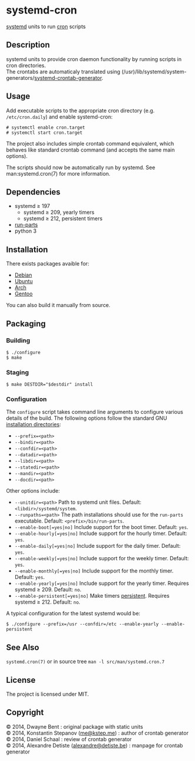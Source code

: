 systemd-cron
================
[systemd][1] units to run [cron][2] scripts

Description
---------------
systemd units to provide cron daemon functionality by running scripts in cron directories.  
The crontabs are automaticaly translated using (/usr)/lib/systemd/system-generators/[systemd-crontab-generator][6].

Usage
---------
Add executable scripts to the appropriate cron directory (e.g. `/etc/cron.daily`) and enable systemd-cron:

    # systemctl enable cron.target
    # systemctl start cron.target

The project also includes simple crontab command equivalent, which behaves like standard crontab command (and accepts the same main options).
   
The scripts should now be automatically run by systemd. See man:systemd.cron(7) for more information.

Dependencies
----------------
* systemd ≥ 197
    * systemd ≥ 209, yearly timers
    * systemd ≥ 212, persistent timers
* [run-parts][3]
* python 3

Installation
----------------
There exists packages avaible for:
* [Debian][7]
* [Ubuntu][8]
* [Arch][9]
* [Gentoo][10]

You can also build it manually from source.


Packaging
--------------

### Building

    $ ./configure
    $ make

### Staging

    $ make DESTDIR="$destdir" install

### Configuration

The `configure` script takes command line arguments to configure various details of the build. The following options
follow the standard GNU [installation directories][4]:

* `--prefix=<path>`
* `--bindir=<path>`
* `--confdir=<path>`
* `--datadir=<path>`
* `--libdir=<path>`
* `--statedir=<path>`
* `--mandir=<path>`
* `--docdir=<path>`

Other options include:

* `--unitdir=<path>` Path to systemd unit files.
  Default: `<libdir>/systemd/system`.
* `--runpaths=<path>` The path installations should use for the `run-parts` executable.
  Default: `<prefix>/bin/run-parts`.
* `--enable-boot[=yes|no]` Include support for the boot timer.
  Default: `yes`.
* `--enable-hourly[=yes|no]` Include support for the hourly timer.
  Default: `yes`.
* `--enable-daily[=yes|no]` Include support for the daily timer.
  Default: `yes`.
* `--enable-weekly[=yes|no]` Include support for the weekly timer.
  Default: `yes`.
* `--enable-monthly[=yes|no]` Include support for the monthly timer.
  Default: `yes`.
* `--enable-yearly[=yes|no]` Include support for the yearly timer. Requires systemd ≥ 209.
  Default: `no`.
* `--enable-persistent[=yes|no]` Make timers [persistent][5]. Requires systemd ≥ 212.
  Default: `no`.

A typical configuration for the latest systemd would be:

    $ ./configure --prefix=/usr --confdir=/etc --enable-yearly --enable-persistent

See Also
------------
`systemd.cron(7)` or in source tree `man -l src/man/systemd.cron.7`


License
-----------
The project is licensed under MIT.


Copyright
-------------
© 2014, Dwayne Bent : original package with static units  
© 2014, Konstantin Stepanov (me@kstep.me) : author of crontab generator  
© 2014, Daniel Schaal : review of crontab generator  
© 2014, Alexandre Detiste (alexandre@detiste.be) : manpage for crontab generator  


[1]: http://www.freedesktop.org/wiki/Software/systemd/ "systemd"
[2]: http://en.wikipedia.org/wiki/Cron "cron"
[3]: http://packages.qa.debian.org/d/debianutils.html "debianutils"
[4]: https://www.gnu.org/prep/standards/html_node/Directory-Variables.html "Directory Variables"
[5]: http://www.freedesktop.org/software/systemd/man/systemd.timer.html#Persistent= "systemd.timer"
[6]: https://github.com/kstep/systemd-crontab-generator "crontab generator"
[7]: http://packages.debian.org/systemd-cron/
[8]: http://packages.ubuntu.com/search?suite=all&searchon=names&keywords=systemd-cron
[9]: https://aur.archlinux.org/packages/systemd-cron
[10]: http://gpo.zugaina.org/sys-process/systemd-cron
